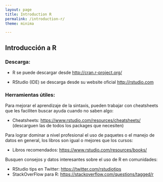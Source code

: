 ```yaml
---
layout: page
title: Introduction R
permalink: /introduction-r/
theme: minima

---
```


## Introducción a R


### Descarga:

- R se puede descargar desde http://cran.r-project.org/

- RStudio (IDE) se descarga desde su website oficial http://rstudio.com



### Herramientas útiles:

Para mejorar el aprendizaje de la sintaxis, pueden trabajar con cheatsheets que les faciliten buscar ayuda cuando no saben algo:

- Cheatsheets: https://www.rstudio.com/resources/cheatsheets/ (descarguen las de todos los packages que necesiten)

Para lograr dominar a nivel profesional el uso de paquetes o el manejo de datos en general, los libros son igual o mejores que los cursos:

- Libros recomendados: https://www.rstudio.com/resources/books/ 

Busquen consejos y datos interesantes sobre el uso de R en comunidades:
- RStudio tips en Twitter: https://twitter.com/rstudiotips
- StackOverFlow para R: https://stackoverflow.com/questions/tagged/r


